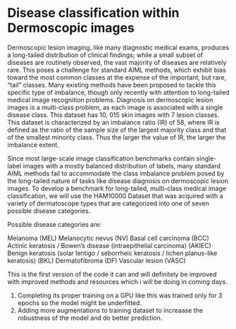# Disease classification within Dermoscopic images

Dermoscopic lesion imaging, like many diagnostic medical exams, produces a long-tailed distribution of clinical findings; while a small subset of diseases are routinely observed, the vast majority of diseases are relatively rare. This poses a challenge for standard AIML methods, which exhibit bias toward the most common classes at the expense of the important, but rare, “tail” classes. Many existing methods have been proposed to tackle this specific type of imbalance, though only recently with attention to long-tailed medical image recognition problems.
Diagnosis on dermoscopic lesion images is a multi-class problem, as each image is associated with a single disease class. This dataset has 10, 015 skin images with 7 lesion classes. This dataset is characterized by an imbalance ratio (IR) of 58, where IR is defined as the ratio of the sample size of the largest majority class and that of the smallest minority class. Thus the larger the value of IR, the larger the imbalance extent.

Since most large-scale image classification benchmarks contain single-label images with a mostly balanced distribution of labels, many standard AIML methods fail to accommodate the class imbalance problem posed by the long-tailed nature of tasks like disease diagnosis on dermoscopic lesion images.
To develop a benchmark for long-tailed, multi-class medical image classification, we will use the HAM10000 Dataset that was acquired with a variety of dermatoscope types that are categorized into one of seven possible disease categories.

Possible disease categories are:

Melanoma (MEL)
Melanocytic nevus (NV)
Basal cell carcinoma (BCC)
Actinic keratosis / Bowen’s disease (intraepithelial carcinoma) (AKIEC)
Benign keratosis (solar lentigo / seborrheic keratosis / lichen planus-like keratosis) (BKL)
Dermatofibroma (DF)
Vascular lesion (VASC)

This is the first version of the code it can and will definitely be improved with improved methods and resources which i will be doing in coming days.

1) Completing its proper training on a GPU like this was trained only for 3 epochs so the model might be underfitted.
2) Adding more augmentations to training dataset to increaase the robustness of the model and do better prediction.
